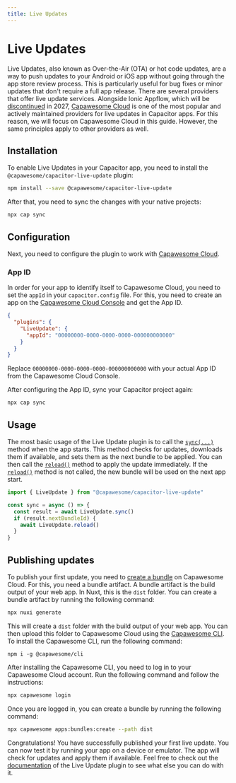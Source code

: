 ```yaml
---
title: Live Updates
---
```


# Live Updates

Live Updates, also known as Over-the-Air (OTA) or hot code updates, are a way to push updates to your Android or iOS app without going through the app store review process. This is particularly useful for bug fixes or minor updates that don't require a full app release. There are several providers that offer live update services. Alongside Ionic Appflow, which will be [discontinued](https://ionic.io/blog/important-announcement-the-future-of-ionics-commercial-products) in 2027, [Capawesome Cloud](https://cloud.capawesome.io/) is one of the most popular and actively maintained providers for live updates in Capacitor apps. For this reason, we will focus on Capawesome Cloud in this guide. However, the same principles apply to other providers as well.

## Installation

To enable Live Updates in your Capacitor app, you need to install the `@capawesome/capacitor-live-update` plugin:

```bash
npm install --save @capawesome/capacitor-live-update
```

After that, you need to sync the changes with your native projects:

```bash
npx cap sync
```

## Configuration

Next, you need to configure the plugin to work with [Capawesome Cloud](https://cloud.capawesome.io/).

### App ID

In order for your app to identify itself to Capawesome Cloud, you need to set the `appId` in your `capacitor.config` file. For this, you need to create an app on the [Capawesome Cloud Console](https://console.cloud.capawesome.io/) and get the App ID.

```json
{
  "plugins": {
    "LiveUpdate": {
      "appId": "00000000-0000-0000-0000-000000000000"
    }
  }
}
```

Replace `00000000-0000-0000-0000-000000000000` with your actual App ID from the Capawesome Cloud Console.

After configuring the App ID, sync your Capacitor project again:

```bash
npx cap sync
```

## Usage

The most basic usage of the Live Update plugin is to call the [`sync(...)`](https://capawesome.io/plugins/live-update/#sync) method when the app starts. This method checks for updates, downloads them if available, and sets them as the next bundle to be applied. You can then call the [`reload()`](https://capawesome.io/plugins/live-update/#reload) method to apply the update immediately. If the [`reload()`](https://capawesome.io/plugins/live-update/#reload) method is not called, the new bundle will be used on the next app start.

```js
import { LiveUpdate } from "@capawesome/capacitor-live-update"

const sync = async () => {
  const result = await LiveUpdate.sync()
  if (result.nextBundleId) {
    await LiveUpdate.reload()
  }
}
```

## Publishing updates

To publish your first update, you need to [create a bundle](https://capawesome.io/cloud/live-updates/bundles/#create-a-bundle) on Capawesome Cloud. For this, you need a bundle artifact. A bundle artifact is the build output of your web app. In Nuxt, this is the `dist` folder. You can create a bundle artifact by running the following command:

```bash
npx nuxi generate
```

This will create a `dist` folder with the build output of your web app. You can then upload this folder to Capawesome Cloud using the [Capawesome CLI](https://capawesome.io/cloud/cli/).
To install the Capawesome CLI, run the following command:

```tabs
npm i -g @capawesome/cli
```

After installing the Capawesome CLI, you need to log in to your Capawesome Cloud account. Run the following command and follow the instructions:

```bash
npx capawesome login
```

Once you are logged in, you can create a bundle by running the following command:

```bash
npx capawesome apps:bundles:create --path dist
```

Congratulations! You have successfully published your first live update. You can now test it by running your app on a device or emulator. The app will check for updates and apply them if available.
Feel free to check out the [documentation](https://capawesome.io/plugins/live-update/) of the Live Update plugin to see what else you can do with it.
